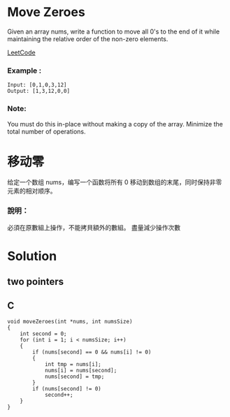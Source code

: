 #  Move Zeroes
Given an array nums, write a function to move all 0's to the end of it while maintaining the relative order of the non-zero elements.

[LeetCode](https://leetcode.com/problems/move-zeroes/)

### Example :
```
Input: [0,1,0,3,12]
Output: [1,3,12,0,0]
```
### Note:
You must do this in-place without making a copy of the array.
Minimize the total number of operations.

#  移动零
给定一个数组 nums，编写一个函数将所有 0 移动到数组的末尾，同时保持非零元素的相对顺序。

### 說明：
必須在原數組上操作，不能拷貝額外的數組。
盡量減少操作次數

# Solution  
## two pointers

## C

```
void moveZeroes(int *nums, int numsSize)
{
    int second = 0;
    for (int i = 1; i < numsSize; i++)
    {
        if (nums[second] == 0 && nums[i] != 0)
        {
            int tmp = nums[i];
            nums[i] = nums[second];
            nums[second] = tmp;
        }
        if (nums[second] != 0)
            second++;
    }
}
```


